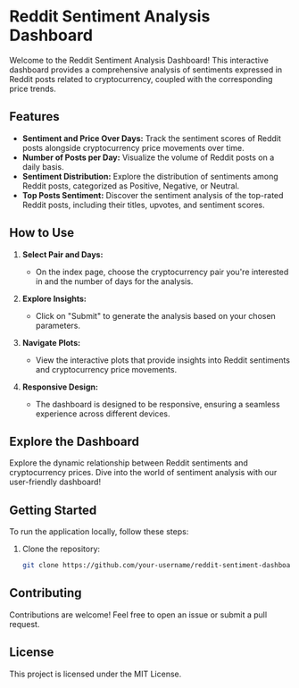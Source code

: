 # Reddit Sentiment Analysis Dashboard

Welcome to the Reddit Sentiment Analysis Dashboard! This interactive dashboard provides a comprehensive analysis of sentiments expressed in Reddit posts related to cryptocurrency, coupled with the corresponding price trends.

## Features

- **Sentiment and Price Over Days:** Track the sentiment scores of Reddit posts alongside cryptocurrency price movements over time.
- **Number of Posts per Day:** Visualize the volume of Reddit posts on a daily basis.
- **Sentiment Distribution:** Explore the distribution of sentiments among Reddit posts, categorized as Positive, Negative, or Neutral.
- **Top Posts Sentiment:** Discover the sentiment analysis of the top-rated Reddit posts, including their titles, upvotes, and sentiment scores.

## How to Use

1. **Select Pair and Days:**
   - On the index page, choose the cryptocurrency pair you're interested in and the number of days for the analysis.

2. **Explore Insights:**
   - Click on "Submit" to generate the analysis based on your chosen parameters.

3. **Navigate Plots:**
   - View the interactive plots that provide insights into Reddit sentiments and cryptocurrency price movements.

4. **Responsive Design:**
   - The dashboard is designed to be responsive, ensuring a seamless experience across different devices.

## Explore the Dashboard

Explore the dynamic relationship between Reddit sentiments and cryptocurrency prices. Dive into the world of sentiment analysis with our user-friendly dashboard!

## Getting Started

To run the application locally, follow these steps:

1. Clone the repository:
   ```bash
   git clone https://github.com/your-username/reddit-sentiment-dashboard.git
   
## Contributing
Contributions are welcome! Feel free to open an issue or submit a pull request.

## License
This project is licensed under the MIT License.
